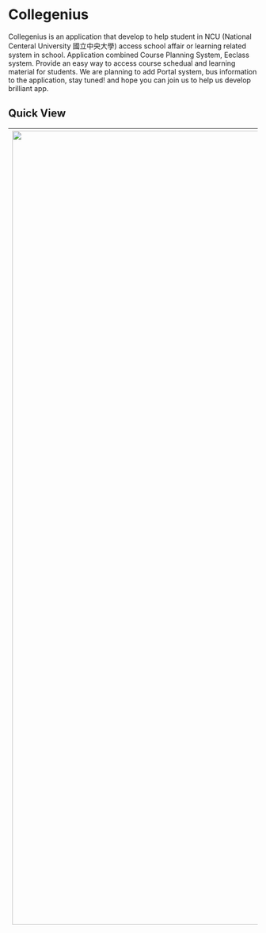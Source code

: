 # Collegenius
Collegenius is an application that develop to help student in NCU (National Centeral University 國立中央大學) access school affair or learning related system in school.
Application combined Course Planning System, Eeclass system. Provide an easy way to access course schedual and learning material for students.
We are planning to add Portal system, bus information to the application, stay tuned! and hope you can join us to help us develop brilliant app.

## Quick View
|<img width="1604" alt="Home Screen" src="https://i.imgur.com/9cPsYtC.png">**Home Screen**| <img width="1604" alt="Course Schedual Screen" src="https://i.imgur.com/UV5j5bb.png">**Course schedual**|<img width="1604" alt="Eeclass Screen" src="https://i.imgur.com/5jpPMTu.png">**Eeclass**|
|:-------------------------:|:-------------------------:|:-------------------------:|




